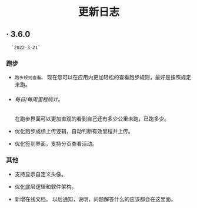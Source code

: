 <h1 align="center">更新日志</h1>


##  · 3.6.0

      `2022-3-21`

### 跑步

- `跑步规则查看。` 现在您可以在应用内更加轻松的查看跑步规则，最好是按照规定来跑。

- <h6>每日/每周里程统计。</h6> 在跑步界面可以更加直观的看到自己还有多少公里未跑，已跑多少。

- 优化跑步成绩上传逻辑，自动判断有效里程并上传。

- 优化签到界面，支持分页查看活动。

### 其他

- 支持显示自定义头像。

- 优化底层逻辑和软件架构。

- 新增在线文档。 以后通知，说明，问题解答什么的应该都会在这里面。